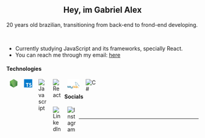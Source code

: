 <h2 align="center">Hey, im Gabriel Alex</h2>

<p>20 years old brazilian, transitioning from back-end to frond-end developing.</p>

<br />

* Currently studying JavaScript and its frameworks, specially React.
* You can reach me through my email: [here](gabrielalex2002@outlook.com)

<h4 align="start">Technologies</h4>

[<img align="left" alt="NodeJs" width="22px" src="https://raw.githubusercontent.com/github/explore/80688e429a7d4ef2fca1e82350fe8e3517d3494d/topics/nodejs/nodejs.png" style="margin: 0 8px 0 8px"/>][node]
[<img align="left" alt="Typescript" width="22px" src="https://raw.githubusercontent.com/devicons/devicon/master/icons/typescript/typescript-original.svg" style="margin: 0 8px 0 8px"/>][typescript]
[<img align="left" alt="Javascript" width="22px" src="https://logodownload.org/wp-content/uploads/2022/04/javascript-logo-1.png" style="margin: 0 8px 0 8px"/>][javascript]
[<img align="left" alt="React" width="22px" src="https://upload.wikimedia.org/wikipedia/commons/thumb/a/a7/React-icon.svg/2300px-React-icon.svg.png" style="margin: 0 8px 0 8px"/>][react]
[<img align="left" alt="MySQL" width="32px" src="https://raw.githubusercontent.com/devicons/devicon/master/icons/mysql/mysql-original-wordmark.svg" style="margin: 0 8px 0 8px"/>][mysql]
[<img align="left" alt="C#" width="32px" src="https://cdn-icons-png.flaticon.com/512/6132/6132221.png" style="margin: 0 8px 0 8px"/>][c#]

<br />

<h4>Socials</h4>

[<img align="left" alt="LinkedIn" width="22px" src="https://cdn.jsdelivr.net/npm/simple-icons@v3/icons/linkedin.svg" style="margin: 0 8px 0 8px"/>][linkedin]
[<img align="left" alt="Instagram" width="22px" src="https://cdn.jsdelivr.net/npm/simple-icons@v3/icons/instagram.svg" style="margin: 0 8px 0 8px"/>][instagram]

<br />
<hr />

[linkedin]: https://www.linkedin.com/in/gabriel-alex-0a2551208/
[instagram]: https://www.instagram.com/al_eek/

[typescript]: https://www.typescriptlang.org/
[mysql]: https://www.mysql.com/
[node]: https://nodejs.org
[c#]: https://learn.microsoft.com/en-us/dotnet/csharp/
[javascript]: https://www.javascript.com/
[react]: https://reactjs.org/

